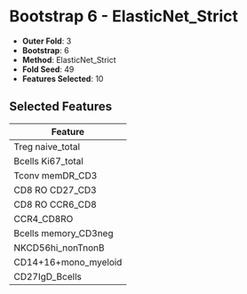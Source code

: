 # Bootstrap 6 - ElasticNet_Strict

- **Outer Fold**: 3
- **Bootstrap**: 6
- **Method**: ElasticNet_Strict
- **Fold Seed**: 49
- **Features Selected**: 10

## Selected Features

| Feature |
|---------|
| Treg naive_total |
| Bcells Ki67_total |
| Tconv memDR_CD3 |
| CD8 RO CD27_CD3 |
| CD8 RO CCR6_CD8 |
| CCR4_CD8RO |
| Bcells memory_CD3neg |
| NKCD56hi_nonTnonB |
| CD14+16+mono_myeloid |
| CD27IgD_Bcells |
